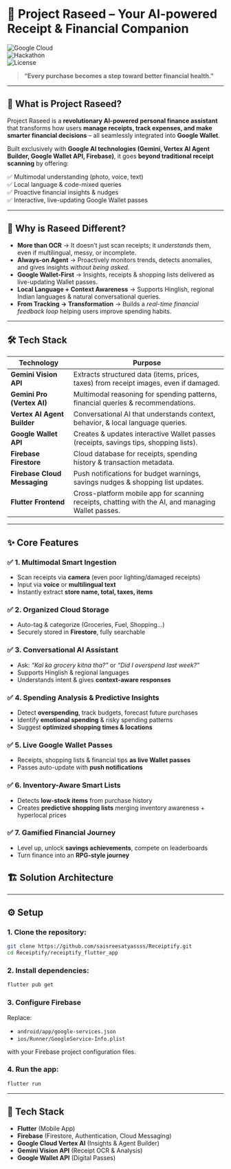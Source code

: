 # 🧾 Project Raseed – Your AI-powered Receipt & Financial Companion  

![Google Cloud](https://img.shields.io/badge/Built%20with-Google%20Cloud-blue?logo=googlecloud)  
![Hackathon](https://img.shields.io/badge/Google-Agentic%20AI%20Hackathon-orange?logo=google)  
![License](https://img.shields.io/badge/license-MIT-green)  

> **“Every purchase becomes a step toward better financial health.”**

---

## 🚀 What is Project Raseed?  

Project Raseed is a **revolutionary AI-powered personal finance assistant** that transforms how users **manage receipts, track expenses, and make smarter financial decisions** – all seamlessly integrated into **Google Wallet**.  

Built exclusively with **Google AI technologies (Gemini, Vertex AI Agent Builder, Google Wallet API, Firebase)**, it goes **beyond traditional receipt scanning** by offering:  

✅ Multimodal understanding (photo, voice, text)  
✅ Local language & code-mixed queries  
✅ Proactive financial insights & nudges  
✅ Interactive, live-updating Google Wallet passes  

---

## 🌟 Why is Raseed Different?  

- **More than OCR** → It doesn’t just scan receipts; it *understands* them, even if multilingual, messy, or incomplete.  
- **Always-on Agent** → Proactively monitors trends, detects anomalies, and gives insights *without being asked*.  
- **Google Wallet-First** → Insights, receipts & shopping lists delivered as live-updating Wallet passes.  
- **Local Language + Context Awareness** → Supports Hinglish, regional Indian languages & natural conversational queries.  
- **From Tracking → Transformation** → Builds a *real-time financial feedback loop* helping users improve spending habits.  

---

## 🛠 Tech Stack  

| **Technology** | **Purpose** |
|----------------|------------|
| **Gemini Vision API** | Extracts structured data (items, prices, taxes) from receipt images, even if damaged. |
| **Gemini Pro (Vertex AI)** | Multimodal reasoning for spending patterns, financial queries & recommendations. |
| **Vertex AI Agent Builder** | Conversational AI that understands context, behavior, & local language queries. |
| **Google Wallet API** | Creates & updates interactive Wallet passes (receipts, savings tips, shopping lists). |
| **Firebase Firestore** | Cloud database for receipts, spending history & transaction metadata. |
| **Firebase Cloud Messaging** | Push notifications for budget warnings, savings nudges & shopping list updates. |
| **Flutter Frontend** | Cross-platform mobile app for scanning receipts, chatting with the AI, and managing Wallet passes. |

---

## ✨ Core Features  

### ✅ 1. Multimodal Smart Ingestion  
- Scan receipts via **camera** (even poor lighting/damaged receipts)  
- Input via **voice** or **multilingual text**  
- Instantly extract **store name, total, taxes, items**  

### ✅ 2. Organized Cloud Storage  
- Auto-tag & categorize (Groceries, Fuel, Shopping…)  
- Securely stored in **Firestore**, fully searchable  

### ✅ 3. Conversational AI Assistant  
- Ask: *“Kal ka grocery kitna tha?”* or *“Did I overspend last week?”*  
- Supports Hinglish & regional languages  
- Understands intent & gives **context-aware responses**  

### ✅ 4. Spending Analysis & Predictive Insights  
- Detect **overspending**, track budgets, forecast future purchases  
- Identify **emotional spending** & risky spending patterns  
- Suggest **optimized shopping times & locations**  

### ✅ 5. Live Google Wallet Passes  
- Receipts, shopping lists & financial tips **as live Wallet passes**  
- Passes auto-update with **push notifications**  

### ✅ 6. Inventory-Aware Smart Lists  
- Detects **low-stock items** from purchase history  
- Creates **predictive shopping lists** merging inventory awareness + hyperlocal prices  

### ✅ 7. Gamified Financial Journey  
- Level up, unlock **savings achievements**, compete on leaderboards  
- Turn finance into an **RPG-style journey**  



## 🏗 Solution Architecture  



---

## ⚙ Setup

### 1. Clone the repository:

```bash
git clone https://github.com/saisreesatyassss/Receiptify.git
cd Receiptify/receiptify_flutter_app
```

### 2. Install dependencies:

```bash
flutter pub get
```

### 3. Configure Firebase

Replace:

* `android/app/google-services.json`
* `ios/Runner/GoogleService-Info.plist`

with your Firebase project configuration files.

### 4. Run the app:

```bash
flutter run
```

---

## 🔑 Tech Stack

* **Flutter** (Mobile App)
* **Firebase** (Firestore, Authentication, Cloud Messaging)
* **Google Cloud Vertex AI** (Insights & Agent Builder)
* **Gemini Vision API** (Receipt OCR & Analysis)
* **Google Wallet API** (Digital Passes)

```

